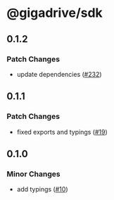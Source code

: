 # @gigadrive/sdk

## 0.1.2

### Patch Changes

- update dependencies ([#232](https://github.com/Gigadrive/sdk/pull/232))

## 0.1.1

### Patch Changes

- fixed exports and typings ([#19](https://github.com/Gigadrive/sdk/pull/19))

## 0.1.0

### Minor Changes

- add typings ([#10](https://github.com/Gigadrive/sdk/pull/10))
